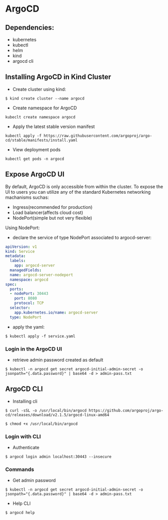 # ArgoCD

## Dependencies:
- kubernetes
- kubectl
- helm
- kind
- argocd cli

## Installing ArgoCD in Kind Cluster
- Create cluster using kind:
```console
$ kind create cluster --name argocd
```
- Create namespace for ArgoCD
```console
kubeclt create namespace argocd
```
- Apply the latest stable version manifest
```console
kubectl apply -f https://raw.githubusercontent.com/argoproj/argo-cd/stable/manifests/install.yaml
```
- View deployment pods
```console
kubectl get pods -n argocd
```

## Expose ArgoCD UI
By default, ArgoCD is only accessible from within the cluster. To expose the UI to users you can utilize any of the standard Kubernetes networking machanisms suchas: 
- Ingress(recommended for production)
- Load balancer(affects cloud cost)
- NodePort(simple but not very flexible)

Using NodePort:
- declare the service of type NodePort associated to argocd-server:
```yaml
apiVersion: v1
kind: Service
metadata:
  labels:
    app: argocd-server
  managedFields:
  name: argocd-server-nodeport
  namespace: argocd
spec:
  ports:
  - nodePort: 30443
    port: 8080
    protocol: TCP
  selector:
    app.kubernetes.io/name: argocd-server
  type: NodePort
```
- apply the yaml:
```console
$ kubectl apply -f service.yaml
```

### Login in the ArgoCD UI
- retrieve admin password created as default
```console
$ kubectl -n argocd get secret argocd-initial-admin-secret -o jsonpath="{.data.password}" | base64 -d > admin-pass.txt
```
## ArgoCD CLI

- Installing cli
```console
$ curl -sSL -o /usr/local/bin/argocd https://github.com/argoproj/argo-cd/releases/download/v2.1.5/argocd-linux-amd64
```
```console
$ chmod +x /usr/local/bin/argocd
```

### Login with CLI
- Authenticate
```console
$ argocd login admin localhost:30443 --insecure
```
### Commands

- Get admin password
```console
$ kubectl -n argocd get secret argocd-initial-admin-secret -o jsonpath="{.data.password}" | base64 -d > admin-pass.txt
```
- Help CLI
```console
$ argocd help
```